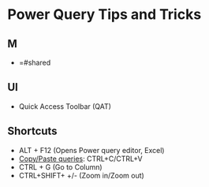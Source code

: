 # Power Query Tips and Tricks

## M
* =#shared

## UI
* Quick Access Toolbar (QAT)

## Shortcuts
* ALT + F12 (Opens Power query editor, Excel)
* [Copy/Paste queries](https://learn.microsoft.com/en-us/power-query/keyboard-shortcuts): CTRL+C/CTRL+V
* CTRL + G (Go to Column)
* CTRL+SHIFT+ +/- (Zoom in/Zoom out)
